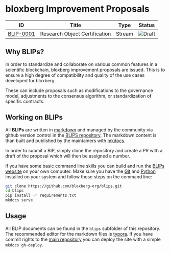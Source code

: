 # bloxberg Improvement Proposals

| ID                         | Title                  | Type   | Status |
| ------------------------------ | ---------------------- | ------ | ------ |
| [BLIP-0001](blips/blip-0001-researchcertificate.md)        | Research Object Certification | Stream | ![Draft](http://rfc.unprotocols.org/spec:2/COSS/draft.svg) |

## Why BLIPs?

In order to standardize and collaborate on various common features in a scientific blockchain, bloxberg improvement proposals are issued. This is to ensure a high degree of compatibility and quality of the use cases developed for bloxberg.

These can include proposals such as modifications to the governance model, adjustments to the consensus algorithm, or standardization of specific contracts.

## Working on BLIPs

All **BLIPs** are written in [markdown](https://en.wikipedia.org/wiki/Markdown)
and managed by the community via github version control in the 
[BLIPS repository](https://github.com/bloxberg-org/blips). The markdown content is than 
built and published by the maintainers with [mkdocs](http://www.mkdocs.org/).

In order to submit a BIP, simply clone the repository and create a PR with a draft of the proposal which will then be assigned a number.

If you have some basic command line skills you can build and run the 
[BLIPs website](https://blips.bloxberg.org) on your own computer. Make sure 
you have the [Git](https://git-scm.com/) and [Python](https://www.python.org/) 
installed on your system and  follow these steps on the command line:

```bash
git clone https://github.com/bloxberg-org/blips.git
cd blips
pip install -r requirements.txt
mkdocs serve
```

## Usage

All BLIP documents can be found in the `blips` subfolder of this repository. The 
recommended editor for the markdown files is [typora](https://typora.io/). If 
you have commit rights to the [main repository](https://github.com/bloxberg-org/blips) 
you can deploy the site with a simple `mkdocs gh-deploy`.
